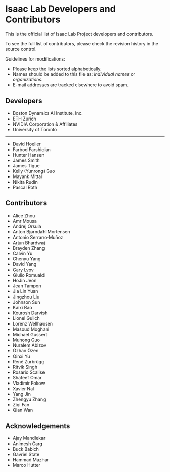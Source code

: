 # Isaac Lab Developers and Contributors

This is the official list of Isaac Lab Project developers and contributors.

To see the full list of contributors, please check the revision history in the source control.

Guidelines for modifications:

* Please keep the lists sorted alphabetically.
* Names should be added to this file as: *individual names* or *organizations*.
* E-mail addresses are tracked elsewhere to avoid spam.

## Developers

* Boston Dynamics AI Institute, Inc.
* ETH Zurich
* NVIDIA Corporation & Affiliates
* University of Toronto

---

* David Hoeller
* Farbod Farshidian
* Hunter Hansen
* James Smith
* James Tigue
* Kelly (Yunrong) Guo
* Mayank Mittal
* Nikita Rudin
* Pascal Roth

## Contributors

* Alice Zhou
* Amr Mousa
* Andrej Orsula
* Anton Bjørndahl Mortensen
* Antonio Serrano-Muñoz
* Arjun Bhardwaj
* Brayden Zhang
* Calvin Yu
* Chenyu Yang
* David Yang
* Gary Lvov
* Giulio Romualdi
* HoJin Jeon
* Jean Tampon
* Jia Lin Yuan
* Jingzhou Liu
* Johnson Sun
* Kaixi Bao
* Kourosh Darvish
* Lionel Gulich
* Lorenz Wellhausen
* Masoud Moghani
* Michael Gussert
* Muhong Guo
* Nuralem Abizov
* Özhan Özen
* Qinxi Yu
* René Zurbrügg
* Ritvik Singh
* Rosario Scalise
* Shafeef Omar
* Vladimir Fokow
* Xavier Nal
* Yang Jin
* Zhengyu Zhang
* Ziqi Fan
* Qian Wan

## Acknowledgements

* Ajay Mandlekar
* Animesh Garg
* Buck Babich
* Gavriel State
* Hammad Mazhar
* Marco Hutter
